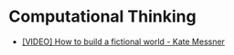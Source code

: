 # Computational Thinking

- [[VIDEO] How to build a fictional world - Kate Messner](https://www.youtube.com/watch?v=ZQTQSbjecLg)
